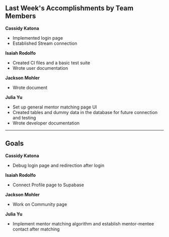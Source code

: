 ## Last Week's Accomplishments by Team Members

**Cassidy Katona**
- Implemented login page
- Established Stream connection

**Isaiah Rodolfo**
- Created CI files and a basic test suite
- Wrote user documentation

**Jackson Mohler**
- Wrote document

**Julia Yu**
- Set up general mentor matching page UI
- Created tables and dummy data in the database for future connection and testing
- Wrote developer documentation

---

## Goals

**Cassidy Katona**
- Debug login page and redirection after login

**Isaiah Rodolfo**
- Connect Profile page to Supabase

**Jackson Mohler**
- Work on Community page

**Julia Yu**
- Implement mentor matching algorithm and establish mentor-mentee contact after matching
